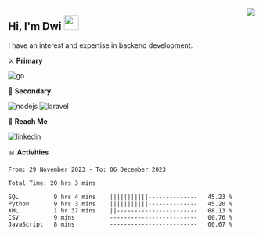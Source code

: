 [<img src="https://komarev.com/ghpvc/?username=masred&color=green&style=flat-square&label=Profile+Views" align="right">](github.com/masred)

## Hi, I'm Dwi <img src="https://raw.githubusercontent.com/MartinHeinz/MartinHeinz/master/wave.gif" width="30px">

I have an interest and expertise in backend development.

⚔️ **Primary**

![go](https://img.shields.io/badge/---?logo=go&label=Golang&style=social)

🔪 **Secondary**

![nodejs](https://img.shields.io/badge/---?logo=node.js&label=Node.js&style=social&logoColor=green)
![laravel](https://img.shields.io/badge/---?logo=laravel&label=Laravel&style=social)

🔗 **Reach Me**

[![linkedin](https://img.shields.io/badge/---?logo=linkedin&label=LinkedIn&style=social)](https://linkedin.com/in/dwifitriyanto)

📊 **Activities**

<!--START_SECTION:waka-->

```all_time
From: 29 November 2023 - To: 06 December 2023

Total Time: 20 hrs 3 mins

SQL          9 hrs 4 mins    |||||||||||--------------   45.23 %
Python       9 hrs 3 mins    |||||||||||--------------   45.20 %
XML          1 hr 37 mins    ||-----------------------   08.13 %
CSV          9 mins          -------------------------   00.76 %
JavaScript   8 mins          -------------------------   00.67 %
```

<!--END_SECTION:waka-->
